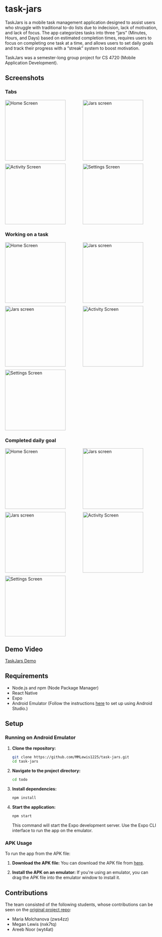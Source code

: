 # task-jars

TaskJars is a mobile task management application designed to assist users who struggle with traditional to-do lists due to indecision, lack of motivation, and lack of focus. The app categorizes tasks into three “jars” (Minutes, Hours, and Days) based on estimated completion times, requires users to focus on completing one task at a time, and allows users to set daily goals and track their progress with a “streak” system to boost motivation.

TaskJars was a semester-long group project for CS 4720 (Mobile Application Development).

## Screenshots

### Tabs

<div style="display: flex; flex-wrap: wrap; gap: 10px;">
    <img src="images/HomeScreen.jpeg" alt="Home Screen" width="200" style="flex: 1;"/>
    <img src="images/JarsScreen.jpeg" alt="Jars screen" width="200" style="flex: 1;"/>
    <img src="images/ActivityScreen.jpeg" alt="Activity Screen" width="200" style="flex: 1;"/>
    <img src="images/SettingsScreen.jpeg" alt="Settings Screen" width="200" style="flex: 1;"/>
</div>

### Working on a task

<div style="display: flex; flex-wrap: wrap; gap: 10px;">
    <img src="images/StartTask.jpeg" alt="Home Screen" width="200" style="flex: 1;"/>
    <img src="images/RandomTask.jpeg" alt="Jars screen" width="200" style="flex: 1;"/>
    <img src="images/ActiveTask.jpeg" alt="Jars screen" width="200" style="flex: 1;"/>
    <img src="images/ExitTask.jpeg" alt="Activity Screen" width="200" style="flex: 1;"/>
    <img src="images/MinutesComplete.jpeg" alt="Settings Screen" width="200" style="flex: 1;"/>
</div>

### Completed daily goal

<div style="display: flex; flex-wrap: wrap; gap: 10px;">
    <img src="images/EditDailyGoalScreen.jpeg" alt="Home Screen" width="200" style="flex: 1;"/>
    <img src="images/EditDailyGoalScreen.jpeg" alt="Jars screen" width="200" style="flex: 1;"/>
    <img src="images/FullJars.jpeg" alt="Jars screen" width="200" style="flex: 1;"/>
    <img src="images/ExitTask.jpeg" alt="Activity Screen" width="200" style="flex: 1;"/>
    <img src="images/ActivityScreenFinished.jpeg" alt="Settings Screen" width="200" style="flex: 1;"/>
</div>

## Demo Video

[TaskJars Demo](https://drive.google.com/file/d/1uevMSjDohk7BzSxJioWvYGzlaYmbmvec/view?usp=share_link)

## Requirements

- Node.js and npm (Node Package Manager)
- React Native
- Expo
- Android Emulator (Follow the instructions [here](https://docs.expo.dev/workflow/android-studio-emulator/) to set up using Android Studio.)

## Setup

### Running on Android Emulator

1. **Clone the repository:**

   ```bash
   git clone https://github.com/MMLewis1225/task-jars.git
   cd task-jars
   ```

2. **Navigate to the project directory:**
   ```bash
   cd todo
   ```
3. **Install dependencies:**

   ```bash
   npm install
   ```

4. **Start the application:**
   ```bash
   npm start
   ```
   This command will start the Expo development server. Use the Expo CLI interface to run the app on the emulator.

### APK Usage

To run the app from the APK file:

1. **Download the APK file:**
   You can download the APK file from [here](https://drive.google.com/file/d/1nBvAQUZW8t3x93Un-HG05SMwLJKoyVci/view?usp=sharing).

2. **Install the APK on an emulator:**
   If you're using an emulator, you can drag the APK file into the emulator window to install it.

## Contributions

The team consisted of the following students, whose contributions can be seen on the [original project repo](https://github.com/areebnoor1/TierApp):

- Maria Molchanova (zws4zz)
- Megan Lewis (nxk7tq)
- Areeb Noor (wyt4at)
